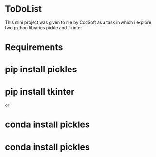 # ToDoList
This mini project was given to me by CodSoft as a task in which i explore two python libraries pickle and Tkinter
# Requirements 
# pip install pickles
# pip install tkinter

or 

# conda install pickles 
# conda install pickles

